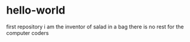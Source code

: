 # hello-world
first repository 
i am the inventor of salad in a bag
there is no rest for the computer coders 

